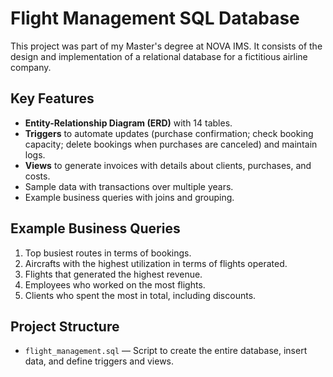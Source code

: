 # Flight Management SQL Database

This project was part of my Master's degree at NOVA IMS. It consists of the design and implementation of a relational database for a fictitious airline company.

## Key Features
- **Entity-Relationship Diagram (ERD)** with 14 tables.
- **Triggers** to automate updates (purchase confirmation; check booking capacity; delete bookings when purchases are canceled) and maintain logs.
- **Views** to generate invoices with details about clients, purchases, and costs.
- Sample data with transactions over multiple years.
- Example business queries with joins and grouping.

## Example Business Queries
1. Top busiest routes in terms of bookings.
2. Aircrafts with the highest utilization in terms of flights operated.
3. Flights that generated the highest revenue.
4. Employees who worked on the most flights.
5. Clients who spent the most in total, including discounts.

## Project Structure
- `flight_management.sql` — Script to create the entire database, insert data, and define triggers and views.
